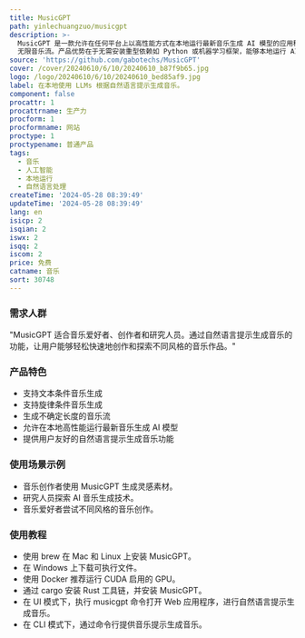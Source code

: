 ```yaml
---
title: MusicGPT
path: yinlechuangzuo/musicgpt
description: >-
  MusicGPT 是一款允许在任何平台上以高性能方式在本地运行最新音乐生成 AI 模型的应用程序。它支持文本条件音乐生成、旋律条件音乐生成以及不确定长度 /
  无限音乐流。产品优势在于无需安装重型依赖如 Python 或机器学习框架，能够本地运行 AI 模型，提供自然语言提示生成音乐的功能。
source: 'https://github.com/gabotechs/MusicGPT'
cover: /cover/20240610/6/10/20240610_b87f9b65.jpg
logo: /logo/20240610/6/10/20240610_bed85af9.jpg
label: 在本地使用 LLMs 根据自然语言提示生成音乐。
component: false
procattr: 1
procattrname: 生产力
procform: 1
procformname: 网站
proctype: 1
proctypename: 普通产品
tags:
  - 音乐
  - 人工智能
  - 本地运行
  - 自然语言处理
createTime: '2024-05-28 08:39:49'
updateTime: '2024-05-28 08:39:49'
lang: en
isicp: 2
isqian: 2
iswx: 2
isqq: 2
iscom: 2
price: 免费
catname: 音乐
sort: 30748
---
```




### 需求人群
"MusicGPT 适合音乐爱好者、创作者和研究人员。通过自然语言提示生成音乐的功能，让用户能够轻松快速地创作和探索不同风格的音乐作品。"

### 产品特色
* 支持文本条件音乐生成
* 支持旋律条件音乐生成
* 生成不确定长度的音乐流
* 允许在本地高性能运行最新音乐生成 AI 模型
* 提供用户友好的自然语言提示生成音乐功能

### 使用场景示例
* 音乐创作者使用 MusicGPT 生成灵感素材。
* 研究人员探索 AI 音乐生成技术。
* 音乐爱好者尝试不同风格的音乐创作。

### 使用教程
* 使用 brew 在 Mac 和 Linux 上安装 MusicGPT。
* 在 Windows 上下载可执行文件。
* 使用 Docker 推荐运行 CUDA 启用的 GPU。
* 通过 cargo 安装 Rust 工具链，并安装 MusicGPT。
* 在 UI 模式下，执行 musicgpt 命令打开 Web 应用程序，进行自然语言提示生成音乐。
* 在 CLI 模式下，通过命令行提供音乐提示生成音乐。

  
